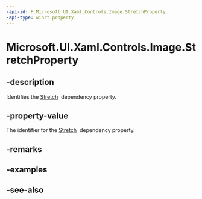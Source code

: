 ```yaml
---
-api-id: P:Microsoft.UI.Xaml.Controls.Image.StretchProperty
-api-type: winrt property
---
```


<!-- Property syntax
public Windows.UI.Xaml.DependencyProperty StretchProperty { get; }
-->

# Microsoft.UI.Xaml.Controls.Image.StretchProperty

## -description
Identifies the [Stretch](image_stretch.md)  dependency property.

## -property-value
The identifier for the [Stretch](image_stretch.md)  dependency property.

## -remarks

## -examples

## -see-also
